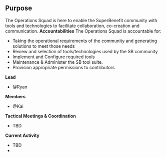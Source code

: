 ## Purpose 
The Operations Squad is here to enable the SuperBenefit community with tools and technologies to facilitate collaboration, co-creation and communication. 
**Accountabilities**
The Operations Squad is accountable for:
- Taking the operational requirements of the community and generating solutions to meet those needs
- Review and selection of tools/technologies used by the SB community
- Implement and Configure required tools
- Maintenance & Administer the SB tool suite. 
- Provision appropriate permissions to contributors 

**Lead**
- @Ryan  

**Members**
- @Kai

**Tactical Meetings & Coordination**
- TBD

**Current Activity**
- TBD
- 
